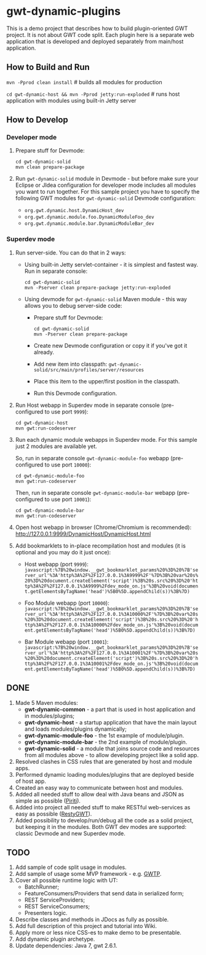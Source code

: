 gwt-dynamic-plugins
===================

This is a demo project that describes how to build plugin-oriented GWT project. It is not about GWT code split.
Each plugin here is a separate web application that is developed and deployed separately from main/host application.

How to Build and Run
--------------------

`mvn -Pprod clean install` # builds all modules for production

`cd gwt-dynamic-host && mvn -Pprod jetty:run-exploded` # runs host application with modules using built-in Jetty server

How to Develop
--------------

### Developer mode

1. Prepare stuff for Devmode:
	```
	cd gwt-dynamic-solid
	mvn clean prepare-package
	```

2. Run `gwt-dynamic-solid` module in Devmode - but before make sure your Eclipse or JIdea configuration for developer mode
	includes all modules you want to run together.
	For this sample project you have to specify the following GWT modules for `gwt-dynamic-solid` Devmode configuration:
	* `org.gwt.dynamic.host.DynamicHost_dev`
	* `org.gwt.dynamic.module.foo.DynamicModuleFoo_dev`
	* `org.gwt.dynamic.module.bar.DynamicModuleBar_dev`

### Superdev mode

1. Run server-side. You can do that in 2 ways:
	* Using built-in Jetty servlet-container - it is simplest and fastest way. Run in separate console:

		```
		cd gwt-dynamic-solid
		mvn -Pserver clean prepare-package jetty:run-exploded
		```
	* Using devmode for `gwt-dynamic-solid` Maven module - this way allows you to debug server-side code:
		- Prepare stuff for Devmode:

			```
			cd gwt-dynamic-solid
			mvn -Pserver clean prepare-package
			```
		- Create new Devmode configuration or copy it if you've got it already.
		- Add new item into classpath: `gwt-dynamic-solid/src/main/profiles/server/resources`
		- Place this item to the upper/first position in the classpath.
		- Run this Devmode configuration.
2. Run Host webapp in Superdev mode in separate console (pre-configured to use port `9999`):
	```
	cd gwt-dynamic-host
	mvn gwt:run-codeserver
	```

3. Run each dynamic module webapps in Superdev mode. For this sample just 2 modules are available yet.

	So, run in separate console `gwt-dynamic-module-foo` webapp (pre-configured to use port `10000`):
	```
	cd gwt-dynamic-module-foo
	mvn gwt:run-codeserver
	```
	Then, run in separate console `gwt-dynamic-module-bar` webapp (pre-configured to use port `10001`):
	```
	cd gwt-dynamic-module-bar
	mvn gwt:run-codeserver
	```

4. Open host webapp in browser (Chrome/Chromium is recommended): http://127.0.0.1:9999/DynamicHost/DynamicHost.html

5. Add bookmarklets to in-place recompilation host and modules (it is optional and you may do it just once):
	* Host webapp (port `9999`):
		`javascript:%7B%20window.__gwt_bookmarklet_params%20%3D%20%7B'server_url'%3A'http%3A%2F%2F127.0.0.1%3A9999%2F'%7D%3B%20var%20s%20%3D%20document.createElement('script')%3B%20s.src%20%3D%20'http%3A%2F%2F127.0.0.1%3A9999%2Fdev_mode_on.js'%3B%20void(document.getElementsByTagName('head')%5B0%5D.appendChild(s))%3B%7D)`

	* Foo Module webapp (port `10000`):
		`javascript:%7B%20window.__gwt_bookmarklet_params%20%3D%20%7B'server_url'%3A'http%3A%2F%2F127.0.0.1%3A10000%2F'%7D%3B%20var%20s%20%3D%20document.createElement('script')%3B%20s.src%20%3D%20'http%3A%2F%2F127.0.0.1%3A10000%2Fdev_mode_on.js'%3B%20void(document.getElementsByTagName('head')%5B0%5D.appendChild(s))%3B%7D)`

	* Bar Module webapp (port `10001`):
		`javascript:%7B%20window.__gwt_bookmarklet_params%20%3D%20%7B'server_url'%3A'http%3A%2F%2F127.0.0.1%3A10001%2F'%7D%3B%20var%20s%20%3D%20document.createElement('script')%3B%20s.src%20%3D%20'http%3A%2F%2F127.0.0.1%3A10001%2Fdev_mode_on.js'%3B%20void(document.getElementsByTagName('head')%5B0%5D.appendChild(s))%3B%7D)`

DONE
----

1. Made 5 Maven modules:
	* __gwt-dynamic-common__ - a part that is used in host application and in modules/plugins;
	* __gwt-dynamic-host__ - a startup application that have the main layout and loads modules/plugins dynamically;
	* __gwt-dynamic-module-foo__ - the 1st example of module/plugin.
	* __gwt-dynamic-module-bar__ - the 2nd example of module/plugin.
	* __gwt-dynamic-solid__ - a module that joins source code and resources from all modules above -
		to allow developing project like a solid app.
2. Resolved clashes in CSS rules that are generated by host and module apps.
3. Performed dynamic loading modules/plugins that are deployed beside of host app.  
4. Created an easy way to communicate between host and modules.
5. Added all needed stuff to allow deal with Java beans and JSON as simple as possible
   ([Piriti](https://github.com/hpehl/piriti)).
6. Added into project all needed stuff to make RESTful web-services as easy as possible
   ([RestyGWT](http://restygwt.fusesource.org/)).
7. Added possibility to develop/run/debug all the code as a solid project, but keeping it in the modules.
	 Both GWT dev modes are supported: classic Devmode and new Superdev mode.

TODO
----

1. Add sample of code split usage in modules.
2. Add sample of usage some MVP framework - e.g. [GWTP](https://github.com/ArcBees/GWTP).
3. Cover all possible runtime logic with UT:
	* BatchRunner;
	* FeatureConsumers/Providers that send data in serialized form;
	* REST ServiceProviders;
	* REST ServiceConsumers;
	* Presenters logic.
4. Describe classes and methods in JDocs as fully as possible.
5. Add full description of this project and tutorial into Wiki.
6. Apply more or less nice CSS-es to make demo to be presentable.
7. Add dynamic plugin archetype.
8. Update dependencies: Java 7, gwt 2.6.1.
